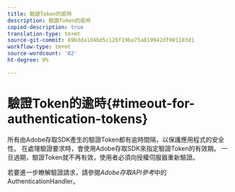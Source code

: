 ```yaml
---
title: 驗證Token的逾時
description: 驗證Token的逾時
copied-description: true
translation-type: tm+mt
source-git-commit: 89bdda1d4bd5c126f19ba75a819942df901183d1
workflow-type: tm+mt
source-wordcount: '82'
ht-degree: 0%

---
```



# 驗證Token的逾時{#timeout-for-authentication-tokens}

所有由Adobe存取SDK產生的驗證Token都有逾時間隔，以保護應用程式的安全性。 在處理驗證要求時，會使用Adobe存取SDK來指定驗證Token的有效期。 一旦過期，驗證Token就不再有效，使用者必須向授權伺服器重新驗證。

若要進一步瞭解驗證請求，請參閱&#x200B;*Adobe存取API參考*&#x200B;中的AuthenticationHandler。
